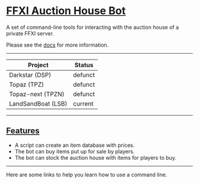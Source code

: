 # [FFXI Auction House Bot][ghWeb]

A set of command-line tools for interacting with the auction house of a private FFXI server.

Please see the [docs][ghWeb] for more information.

---

| Project            | Status  |
| ------------------ | ------- |
| Darkstar (DSP)     | defunct |
| Topaz (TPZ)        | defunct |
| Topaz-next (TPZN)  | defunct |
| LandSandBoat (LSB) | current |

---

## [Features][ghWeb]

- A script can create an item database with prices.
- The bot can buy items put up for sale by players.
- The bot can stock the auction house with items for players to buy.

---

Here are some links to help you learn how to use a command line.

[ghRep]: https://github.com/AdamGagorik/pydarkstar
[ghWeb]: http://adamgagorik.github.io/pydarkstar
[DSP]: https://github.com/DarkstarProject/darkstar
[TPZ]: https://github.com/project-topaz/topaz
[TPZN]: https://github.com/topaz-next/topaz
[LSB]: https://github.com/LandSandBoat/server
